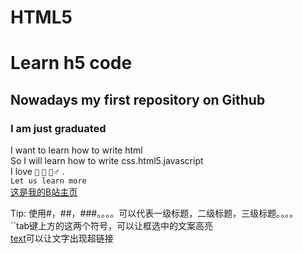 # HTML5
# Learn h5 code </br>

## Nowadays my first repository on Github </br>

### I am just graduated </br>
I want to learn how to write html </br>
So I will learn how to write css.html5.javascript </br>
I love `🎥`  `🎵`  `🏃‍`♂️ . </br>
`Let us learn more`</br>
[这是我的B站主页](https://space.bilibili.com/231056783?spm_id_from=333.1007.0.0)

Tip:
使用#，##，###。。。。可以代表一级标题，二级标题，三级标题。。。。</br>
``tab键上方的这两个符号，可以让框选中的文案高亮</br>
[text](URL)可以让文字出现超链接
